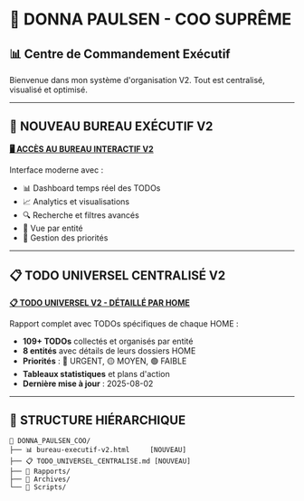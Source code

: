 # 💼 DONNA PAULSEN - COO SUPRÊME

## 📊 Centre de Commandement Exécutif

Bienvenue dans mon système d'organisation V2. Tout est centralisé, visualisé et optimisé.

---

## 🚀 NOUVEAU BUREAU EXÉCUTIF V2

**[🖥️ ACCÈS AU BUREAU INTERACTIF V2](bureau-executif-v2.html)**

Interface moderne avec :
- 📊 Dashboard temps réel des TODOs
- 📈 Analytics et visualisations
- 🔍 Recherche et filtres avancés
- 👥 Vue par entité
- 🚨 Gestion des priorités

---

## 📋 TODO UNIVERSEL CENTRALISÉ V2

**[📋 TODO UNIVERSEL V2 - DÉTAILLÉ PAR HOME](TODO_UNIVERSEL_CENTRALISE_V2.md)**

Rapport complet avec TODOs spécifiques de chaque HOME :
- **109+ TODOs** collectés et organisés par entité
- **8 entités** avec détails de leurs dossiers HOME
- **Priorités** : 🔴 URGENT, 🟡 MOYEN, 🟢 FAIBLE
- **Tableaux statistiques** et plans d'action
- **Dernière mise à jour** : 2025-08-02

---

## 📁 STRUCTURE HIÉRARCHIQUE

```
💼 DONNA_PAULSEN_COO/
├── 📊 bureau-executif-v2.html     [NOUVEAU]
├── 📋 TODO_UNIVERSEL_CENTRALISE.md [NOUVEAU]
├── 📁 Rapports/
├── 📂 Archives/
└── 🔧 Scripts/
```